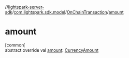 //[lightspark-server-sdk](../../../index.md)/[com.lightspark.sdk.model](../index.md)/[OnChainTransaction](index.md)/[amount](amount.md)

# amount

[common]\
abstract override val [amount](amount.md): [CurrencyAmount](../-currency-amount/index.md)
